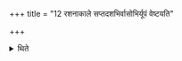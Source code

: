+++
title = "12 रशनाकाले सप्तदशभिर्वासोभिर्यूपं वेष्टयति"

+++

<details><summary>थिते</summary>

रशनाकाले सप्तदशभिर्वासोभिर्यूपं वेष्टयति १२
</details>

